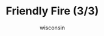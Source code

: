 ---
media: "images/rounds/war/friendly_fire_3.png"
media_type: image
title: Friendly Fire (3/3)
author: [wisconsin]
desc: The Soviet forces mistake on of their own for an enemy combatant.
---